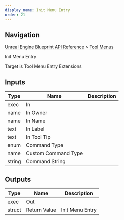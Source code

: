 ```yaml
---
display_name: Init Menu Entry
order: 21
---
```

## Navigation

[Unreal Engine Blueprint API Reference](https://dev.epicgames.com/documentation/en-us/unreal-engine/BlueprintAPI) > [Tool Menus](https://dev.epicgames.com/documentation/en-us/unreal-engine/BlueprintAPI/ToolMenus)

Init Menu Entry

Target is Tool Menu Entry Extensions

## Inputs

| Type | Name | Description |
| --- | --- | --- |
| exec | In |  |
| name | In Owner |  |
| name | In Name |  |
| text | In Label |  |
| text | In Tool Tip |  |
| enum | Command Type |  |
| name | Custom Command Type |  |
| string | Command String |  |

## Outputs

| Type | Name | Description |
| --- | --- | --- |
| exec | Out |  |
| struct | Return Value | Init Menu Entry |
